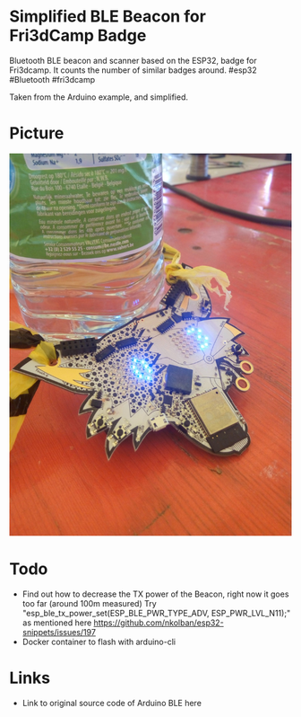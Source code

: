 Simplified BLE Beacon for Fri3dCamp Badge
=========================================

Bluetooth BLE beacon and scanner based on the ESP32, badge for Fri3dcamp. It
counts the number of similar badges around. #esp32 #Bluetooth #fri3dcamp 

Taken from the Arduino example, and simplified.

Picture
=======

![Fri3dcamp ESP32 badge with BLE beacon counting neighboors](fri3dcamp-badge-esp32-ble-beacon.jpg)

Todo
====

* Find out how to decrease the TX power of the Beacon, right now it goes too far (around 100m measured) Try "esp_ble_tx_power_set(ESP_BLE_PWR_TYPE_ADV, ESP_PWR_LVL_N11);" as mentioned here https://github.com/nkolban/esp32-snippets/issues/197
* Docker container to flash with arduino-cli

Links
=====

* Link to original source code of Arduino BLE here
